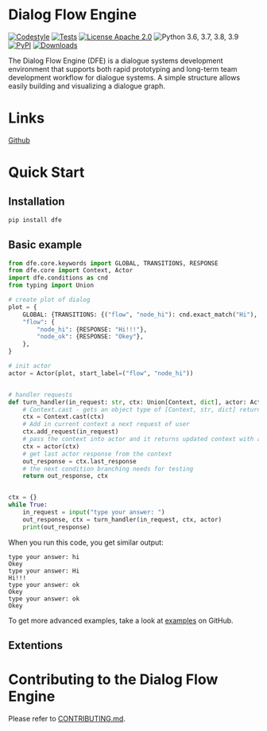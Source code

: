
# Dialog Flow Engine
<!-- [![Documentation Status](https://dfe.readthedocs.io/en/stable/?badge=stable)](https://readthedocs.org/projects/dfe/badge/?version=stable) -->
<!-- [![Coverage Status](https://coveralls.io/repos/github/deepmipt/dialog_flow_engine/badge.svg?branch=main)](https://coveralls.io/github/deepmipt/dialog_flow_engine?branch=main) -->
[![Codestyle](https://github.com/deepmipt/dialog_flow_engine/workflows/codestyle/badge.svg)](https://github.com/deepmipt/dialog_flow_engine/actions)
[![Tests](https://github.com/deepmipt/dialog_flow_engine/workflows/test_coverage/badge.svg)](https://github.com/deepmipt/dialog_flow_engine/actions)
[![License Apache 2.0](https://img.shields.io/badge/license-Apache%202.0-blue.svg)](https://github.com/deepmipt/dfe/blob/master/LICENSE)
![Python 3.6, 3.7, 3.8, 3.9](https://img.shields.io/badge/python-3.6%20%7C%203.7%20%7C%203.8%20%7C%203.9-green.svg)
[![PyPI](https://img.shields.io/pypi/v/dfe)](https://pypi.org/project/dfe/)
[![Downloads](https://pepy.tech/badge/dfe)](https://pepy.tech/project/dfe)

The Dialog Flow Engine (DFE) is a dialogue systems development environment that supports both rapid prototyping and long-term team development workflow for dialogue systems. A simple structure allows easily building and visualizing a dialogue graph.

# Links
[Github](https://github.com/deepmipt/dialog_flow_engine)

# Quick Start

## Installation
```bash
pip install dfe
```

## Basic example
```python
from dfe.core.keywords import GLOBAL, TRANSITIONS, RESPONSE
from dfe.core import Context, Actor
import dfe.conditions as cnd
from typing import Union

# create plot of dialog
plot = {
    GLOBAL: {TRANSITIONS: {("flow", "node_hi"): cnd.exact_match("Hi"), ("flow", "node_ok"): cnd.true()}},
    "flow": {
        "node_hi": {RESPONSE: "Hi!!!"},
        "node_ok": {RESPONSE: "Okey"},
    },
}

# init actor
actor = Actor(plot, start_label=("flow", "node_hi"))


# handler requests
def turn_handler(in_request: str, ctx: Union[Context, dict], actor: Actor):
    # Context.cast - gets an object type of [Context, str, dict] returns an object type of Context
    ctx = Context.cast(ctx)
    # Add in current context a next request of user
    ctx.add_request(in_request)
    # pass the context into actor and it returns updated context with actor response
    ctx = actor(ctx)
    # get last actor response from the context
    out_response = ctx.last_response
    # the next condition branching needs for testing
    return out_response, ctx


ctx = {}
while True:
    in_request = input("type your answer: ")
    out_response, ctx = turn_handler(in_request, ctx, actor)
    print(out_response)

```
When you run this code, you get similar output:
```
type your answer: hi
Okey
type your answer: Hi
Hi!!!
type your answer: ok
Okey
type your answer: ok
Okey

```

To get more advanced examples, take a look at [examples](https://github.com/deepmipt/dialog_flow_engine/tree/dev/examples) on GitHub.

## Extentions 
<!-- ### List of extentions -->
<!-- ### Your own extention -->

# Contributing to the Dialog Flow Engine

Please refer to [CONTRIBUTING.md](https://github.com/deepmipt/dialog_flow_engine/dev/CONTRIBUTING.md).